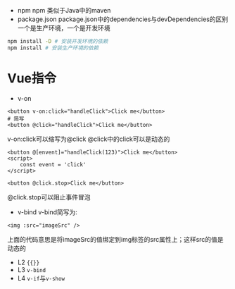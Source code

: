 * npm
npm 类似于Java中的maven
* package.json
package.json中的dependencies与devDependencies的区别
一个是生产环境，一个是开发环境
```bash
npm install -D # 安装开发环境的依赖
npm install # 安装生产环境的依赖
```
# Vue指令
* v-on
```vue
<button v-on:click="handleClick">Click me</button> 
# 简写
<button @click="handleClick">Click me</button> 
```
v-on:click可以缩写为@click
@click中的click可以是动态的
```vue
<button @[envent]="handleClick(123)">Click me</button> 
<script>
    const event = 'click'
</script>
```
```
<button @click.stop>Click me</button>
```
@click.stop可以阻止事件冒泡

* v-bind
v-bind简写为:
```vue
<img :src="imageSrc" />
```
上面的代码意思是将imageSrc的值绑定到img标签的src属性上；这样src的值是动态的

* L2
`{{}}`
* L3
`v-bind`
* L4
`v-if`与`v-show`